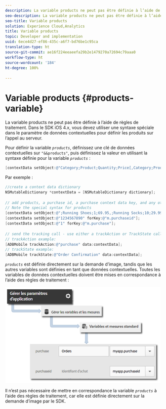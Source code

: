 ```yaml
---
description: La variable products ne peut pas être définie à l’aide de règles de traitement. Dans le SDK iOS 4.x, vous devez utiliser une syntaxe spéciale dans le paramètre de données contextuelles pour définir les produits sur l’appel au serveur.
seo-description: La variable products ne peut pas être définie à l’aide de règles de traitement. Dans le SDK iOS 4.x, vous devez utiliser une syntaxe spéciale dans le paramètre de données contextuelles pour définir les produits sur l’appel au serveur.
seo-title: Variable products
solution: Experience Cloud,Analytics
title: Variable products
topic: Developer and implementation
uuid: 6ece4d27-ef86-435c-a6f7-bd76be1c95ca
translation-type: ht
source-git-commit: ae16f224eeaeefa29b2e1479270a72694c79aaa0
workflow-type: ht
source-wordcount: '184'
ht-degree: 100%

---
```



# Variable products {#products-variable}

La variable products ne peut pas être définie à l’aide de règles de traitement. Dans le SDK iOS 4.x, vous devez utiliser une syntaxe spéciale dans le paramètre de données contextuelles pour définir les produits sur l’appel au serveur.

Pour définir la variable *`products`*, définissez une clé de données contextuelles sur `"&&products"`, puis définissez la valeur en utilisant la syntaxe définie pour la variable *`products`* :

```objective-c
[contextData setObject:@"Category;Product;Quantity;Price[,Category;Product;Quantity;Price]" forKey:@"&&products"];
```

Par exemple :

```objective-c
//create a context data dictionary 
NSMutableDictionary *contextData = [NSMutableDictionary dictionary]; 
 
// add products, a purchase id, a purchase context data key, and any other data you want to collect. 
// Note the special syntax for products 
[contextData setObject:@";Running Shoes;1;69.95,;Running Socks;10;29.99" forKey:@"&&products"]; 
[contextData setObject:@"1234567890" forKey:@"m.purchaseid"]; 
[contextData setObject:@"1" forKey:@"m.purchase"]; 
 
// send the tracking call - use either a trackAction or TrackState call. 
// trackAction example: 
[ADBMobile trackAction:@"purchase" data:contextData]; 
// trackState example: 
[ADBMobile trackState:@"Order Confirmation" data:contextData]; 
```

*`products`* est définie directement sur la demande d’image, tandis que les autres variables sont définies en tant que données contextuelles. Toutes les variables de données contextuelles doivent être mises en correspondance à l’aide des règles de traitement :

![](assets/map-products.png)

Il n’est pas nécessaire de mettre en correspondance la variable  *`products`* à l’aide des règles de traitement, car elle est définie directement sur la demande d’image par le SDK.
